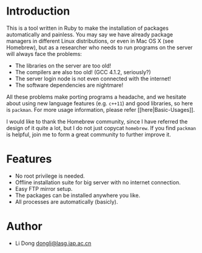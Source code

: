 Introduction
============

This is a tool written in Ruby to make the installation of packages
automatically and painless. You may say we have already package managers in
different Linux distributions, or even in Mac OS X (see Homebrew), but as a
researcher who needs to run programs on the server will always face the
problems:

- The libraries on the server are too old!
- The compilers are also too old! (GCC 4.1.2, seriously?)
- The server login node is not even connected with the internet!
- The software dependencies are nightmare!

All these problems make porting programs a headache, and we hesitate about using
new language features (e.g. `c++11`) and good libraries, so here is `packman`.
For more usage information, please refer [[here|Basic-Usages]].

I would like to thank the Homebrew community, since I have referred the design
of it quite a lot, but I do not just copycat `homebrew`. If you find `packman` is
helpful, join me to form a great community to further improve it.

Features
========

- No root privilege is needed.
- Offline installation suite for big server with no internet connection.
- Easy FTP mirror setup.
- The packages can be installed anywhere you like.
- All processes are automatically (basicly).

Author
======

- Li Dong <dongli@lasg.iap.ac.cn>
